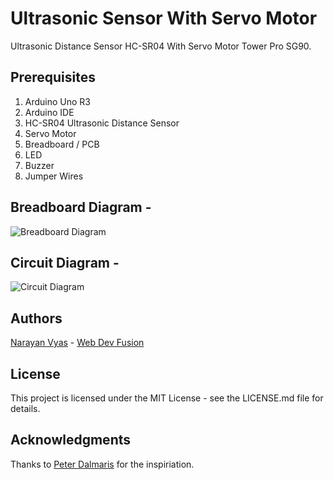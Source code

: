 # Ultrasonic Sensor With Servo Motor
Ultrasonic Distance Sensor HC-SR04 With Servo Motor Tower Pro SG90.

## Prerequisites
1. Arduino Uno R3
2. Arduino IDE
3. HC-SR04 Ultrasonic Distance Sensor
4. Servo Motor
5. Breadboard / PCB
6. LED
7. Buzzer
8. Jumper Wires

## Breadboard Diagram -
![Breadboard Diagram](https://github.com/narayanvyas/Arduino-Ultrasonic-Distance-Sensor-SC-SR04-With-Servo-Motor/blob/master/Breadboard%20Diagram.jpeg)

## Circuit Diagram -
![Circuit Diagram](https://github.com/narayanvyas/Arduino-Ultrasonic-Distance-Sensor-SC-SR04-With-Servo-Motor/blob/master/Circuit%20Diagram.jpeg)

## Authors
[Narayan Vyas](https://www.narayanvyas.org) - [Web Dev Fusion](https://www.webdevfusion.com)

## License
This project is licensed under the MIT License - see the LICENSE.md file for details.

## Acknowledgments
Thanks to [Peter Dalmaris](https://github.com/futureshocked) for the inspiriation.
